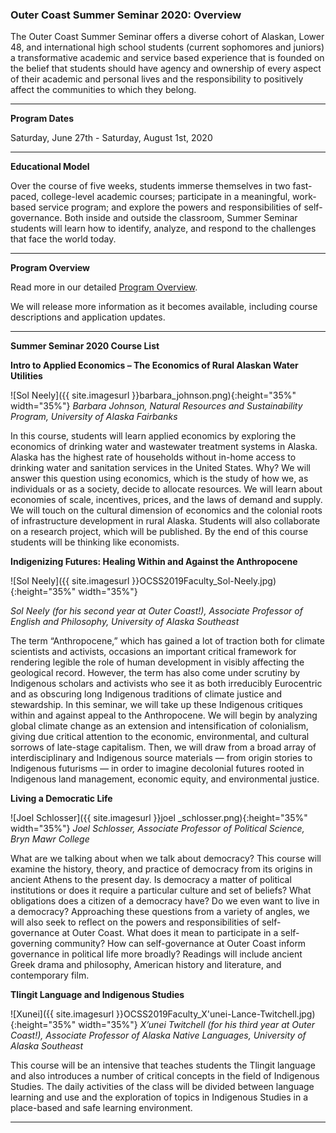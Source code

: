 ### Outer Coast Summer Seminar 2020: Overview

The Outer Coast Summer Seminar offers a diverse cohort of Alaskan, Lower 48, and international high school students (current sophomores and juniors) a transformative academic and service based experience that is founded on the belief that students should have agency and ownership of every aspect of their academic and personal lives and the responsibility to positively affect the communities to which they belong.

***

<strong>Program Dates</strong>

Saturday, June 27th - Saturday, August 1st, 2020

***

<strong>Educational Model</strong>

Over the course of five weeks, students immerse themselves in two fast-paced, college-level academic courses; participate in a meaningful, work-based service program; and explore the powers and responsibilities of self-governance. Both inside and outside the classroom, Summer Seminar students will learn how to identify, analyze, and respond to the challenges that face the world today.

***

<strong>Program Overview</strong>

Read more in our detailed <a class="blue-text text-lighten-1" href="https://docs.google.com/document/d/1wAtxQPoqbolPe9YQuui9E3z--P9lxrwRlr9g4z9Ux44/edit" target="_blank">Program Overview</a>. 

We will release more information as it becomes available, including course descriptions and application updates.

***

<strong>Summer Seminar 2020 Course List</strong>



**Intro to Applied Economics – The Economics of Rural Alaskan Water Utilities**

<!-- This inserts the image -->
![Sol Neely]({{ site.imagesurl }}barbara_johnson.png){:height="35%" width="35%"}
  _Barbara Johnson, Natural Resources and Sustainability Program, University of Alaska Fairbanks_

In this course, students will learn applied economics by exploring the economics of drinking water and wastewater treatment systems in Alaska. Alaska has the highest rate of households without in-home access to drinking water and sanitation services in the United States. Why? We will answer this question using economics, which is the study of how we, as individuals or as a society, decide to allocate resources. We will learn about economies of scale, incentives, prices, and the laws of demand and supply. We will touch on the cultural dimension of economics and the colonial roots of infrastructure development in rural Alaska. Students will also collaborate on a research project, which will be published. By the end of this course students will be thinking like economists.


**Indigenizing Futures: Healing Within and Against the Anthropocene**

<!-- This inserts the image -->
![Sol Neely]({{ site.imagesurl }}OCSS2019Faculty_Sol-Neely.jpg){:height="35%" width="35%"}

  _Sol Neely (for his second year at Outer Coast!), Associate Professor of English and Philosophy, University of Alaska Southeast_ 

The term “Anthropocene,” which has gained a lot of traction both for climate scientists and activists, occasions an important critical framework for rendering legible the role of human development in visibly affecting the geological record. However, the term has also come under scrutiny by Indigenous scholars and activists who see it as both irreducibly Eurocentric and as obscuring long Indigenous traditions of climate justice and stewardship. In this seminar, we will take up these Indigenous critiques within and against appeal to the Anthropocene. We will begin by analyzing global climate change as an extension and intensification of colonialism, giving due critical attention to the economic, environmental, and cultural sorrows of late-stage capitalism. Then, we will draw from a broad array of interdisciplinary and Indigenous source materials — from origin stories to Indigenous futurisms — in order to imagine decolonial futures rooted in Indigenous land management, economic equity, and environmental justice.


**Living a Democratic Life**

<!-- This inserts the image -->
![Joel Schlosser]({{ site.imagesurl }}joel _schlosser.png){:height="35%" width="35%"}
  _Joel Schlosser, Associate Professor of Political Science, Bryn Mawr College_

What are we talking about when we talk about democracy? This course will examine the history, theory, and practice of democracy from its origins in ancient Athens to the present day. Is democracy a matter of political institutions or does it require a particular culture and set of beliefs? What obligations does a citizen of a democracy have? Do we even want to live in a democracy? Approaching these questions from a variety of angles, we will also seek to reflect on the powers and responsibilities of self-governance at Outer Coast. What does it mean to participate in a self-governing community? How can self-governance at Outer Coast inform governance in political life more broadly? Readings will include ancient Greek drama and philosophy, American history and literature, and contemporary film.


**Tlingit Language and Indigenous Studies**

<!-- This inserts the image -->
![Xunei]({{ site.imagesurl }}OCSS2019Faculty_X'unei-Lance-Twitchell.jpg){:height="35%" width="35%"}
  _X’unei Twitchell (for his third year at Outer Coast!), Associate Professor of Alaska Native Languages, University of Alaska Southeast_

This course will be an intensive that teaches students the Tlingit language and also introduces a number of critical    concepts in the field of Indigenous Studies. The daily activities of the class will be divided between language learning and use and the exploration of topics in Indigenous Studies in a place-based and safe learning environment. 

***
